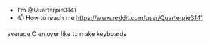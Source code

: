 - I’m @Quarterpie3141
- 📫 How to reach me https://www.reddit.com/user/Quarterpie3141

average C enjoyer
like to make keyboards

<!---
Quarterpie3141/Quarterpie3141 is a ✨ special ✨ repository because its `README.md` (this file) appears on your GitHub profile.
You can click the Preview link to take a look at your changes.
--->
